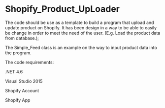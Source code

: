 # Shopify_Product_UpLoader

The code should be use as a template to build a program that upload and update product on Shopify. It has been design in a way to be able to easily be change in order to meet the need of the user.  (E.g. Load the product data from database.);

 The Simple_Feed class is an example on the way to input product data into the program.

The code requirements: 

.NET 4.6

Visual Studio 2015

Shopify Account 

Shopify App
